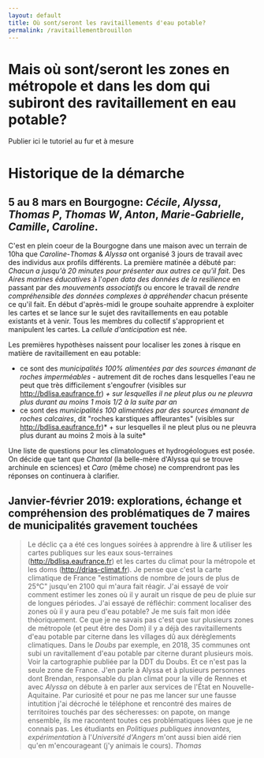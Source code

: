 ```yaml
---
layout: default
title: Où sont/seront les ravitaillements d'eau potable?
permalink: /ravitaillementbrouillon
---
```


# Mais où sont/seront les zones en métropole et dans les dom qui subiront des ravitaillement en eau potable?

Publier ici le tutoriel au fur et à mesure

# Historique de la démarche

5 au 8 mars en Bourgogne: *Cécile*, *Alyssa*, *Thomas P*, *Thomas W*, *Anton*, *Marie-Gabrielle*, *Camille*, *Caroline*.
---

C'est en plein coeur de la Bourgogne dans une maison avec un terrain de 10ha que *Caroline*-*Thomas* & *Alyssa* ont organisé 3 jours de travail avec des individus aux profils différents. La première matinée a débuté par: *Chacun a jusqu'à 20 minutes pour présenter aux autres ce qu'il fait*. Des *Aires marines éducatives* à l'*open data des données de la resilience* en passant par des *mouvements associatifs* ou encore le travail de *rendre compréhensible des données complexes à appréhender* chacun présente ce qu'il fait. En début d'après-midi le groupe souhaite apprendre à exploiter les cartes et se lance sur le sujet des ravitaillements en eau potable existants et à venir. Tous les membres du collectif s'approprient et manipulent les cartes. La *cellule d'anticipation* est née. 

Les premières hypothèses naissent pour localiser les zones à risque en matière de ravitaillement en eau potable: 
* ce sont des *municipalités 100% alimentées par des sources émanant de roches imperméables* - autrement dit de roches dans lesquelles l'eau ne peut que très difficilement s'engoufrer (visibles sur http://bdlisa.eaufrance.fr) *+ sur lesquelles il ne pleut plus ou ne pleuvra plus durant au moins 1 mois 1/2 à la suite par an*
* ce sont des *municipalités 100 alimentées par des sources émanant de roches calcaires*, dit "roches karstiques affleurantes" (visibles sur http://bdlisa.eaufrance.fr)* + sur lesquelles il ne pleut plus ou ne pleuvra plus durant au moins 2 mois à la suite*

Une liste de questions pour les climatologues et hydrogéologues est posée. On décide que tant que *Chantal* (la belle-mère d'Alyssa qui se trouve archinule en sciences) et *Caro* (même chose) ne comprendront pas les réponses on continuera à clarifier.

Janvier-février 2019: explorations, échange et compréhension des problématiques de 7 maires de municipalités gravement touchées
---

> Le déclic ça a été ces longues soirées à apprendre à lire & utiliser les cartes publiques sur les eaux sous-terraines (http://bdlisa.eaufrance.fr) et les cartes du climat pour la métropole et les doms (http://drias-climat.fr). Je pense que c'est la carte climatique de France "estimations de nombre de jours de plus de 25°C" jusqu'en 2100 qui m'aura fait réagir. J'ai essayé de voir comment estimer les zones où il y aurait un risque de peu de pluie sur de longues périodes. J'ai essayé de réfléchir: comment localiser des zones où il y aura peu d'eau potable? Je me suis fait mon idée théoriquement. Ce que je ne savais pas c'est que sur plusieurs zones de métropole (et peut être des Dom) il y a déjà des ravitaillements d'eau potable par citerne dans les villages dû aux dérèglements climatiques. Dans le *Doubs* par exemple, en 2018, 35 communes ont subi un ravitallement d'eau potable par citerne durant plusieurs mois. Voir la cartographie publiée par la DDT du Doubs. Et ce n'est pas la seule zone de France. J'en parle à Alyssa et à plusieurs personnes dont Brendan, responsable du plan climat pour la ville de Rennes et avec *Alyssa* on débute à en parler aux services de l'État en Nouvelle-Aquitaine. Par curiosité et pour ne pas me lancer sur une fausse intutition j'ai décroché le téléphone et rencontré des maires de territoires touchés par des sécheresses: on papote, on mange ensemble, ils me racontent toutes ces problématiques liées que je ne connais pas. Les étudiants en *Politiques publiques innovantes, expérimentation* à l'*Université d'Angers* m'ont aussi bien aidé rien qu'en m'encourageant (j'y animais le cours).
*Thomas*


